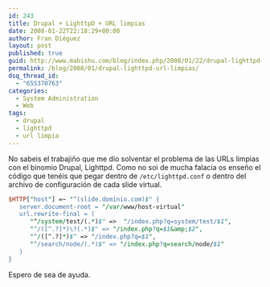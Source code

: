 ```yaml
---
id: 243
title: Drupal + LighttpD + URL limpias
date: 2008-01-22T22:18:29+00:00
author: Fran Diéguez
layout: post
published: true
guid: http://www.mabishu.com/blog/index.php/2008/01/22/drupal-lighttpd-url-limpias/
permalink: /blog/2008/01/drupal-lighttpd-url-limpias/
dsq_thread_id:
  - "655370763"
categories:
  - System Administration
  - Web
tags:
  - drupal
  - lighttpd
  - url limpia
---
```

No sabeis el trabajiño que me dio solventar el problema de las URLs limpias con el binomio Drupal, Lighttpd. Como no soi de mucha falacia os enseño el código que tenéis que pegar dentro de `/etc/lighttpd.conf` o dentro del archivo de configuración de cada slide virtual.

```perl
$HTTP["host"] =~ "^(slide.dominio.com)$" {
   server.document-root = "/var/www/host-virtual"
   url.rewrite-final = (
      "^/system/test/(.*)$" =>  "/index.php?q=system/test/$1",
      "^/([^.?]*)\?(.*)$" => "/index.php?q=$1&amp;$2",
      "^/([^.?]*)$" => "/index.php?q=$1",
      "^/search/node/(.*)$" => "/index.php?q=search/node/$1"
   )
}
```

Espero de sea de ayuda.
